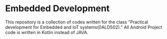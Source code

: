# Embedded Development
This repository is a collection of codes written for the class "Practical development for Embedded and IoT systems(0ALD502)."
All Android Project code is written in Kotlin instead of JAVA.
 
